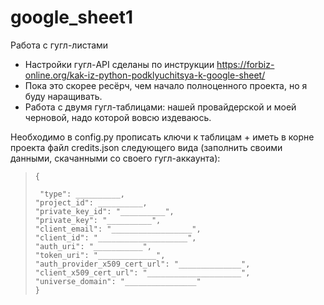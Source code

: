 # google_sheet1
Работа с гугл-листами


-  Настройки гугл-API сделаны по инструкции  https://forbiz-online.org/kak-iz-python-podklyuchitsya-k-google-sheet/
-  Пока это скорее ресёрч, чем начало полноценного проекта, но я буду наращивать.
-  Работа с двумя гугл-таблицами: нашей провайдерской и моей черновой, надо которой вовсю издеваюсь.

Необходимо в config.py прописать ключи к таблицам + иметь в корне проекта файл credits.json следующего вида (заполнить своими данными, скачанными со своего гугл-аккаунта):

>     {
> 
>      "type": __________,
>     "project_id": __________,
>     "private_key_id": "__________",
>     "private_key": "__________",
>     "client_email": "__________________",
>     "client_id": "____________________",
>     "auth_uri": "___________",
>     "token_uri": "_____________",
>     "auth_provider_x509_cert_url": "______________",
>     "client_x509_cert_url": "_____________________",
>     "universe_domain": "________________"
>     }
